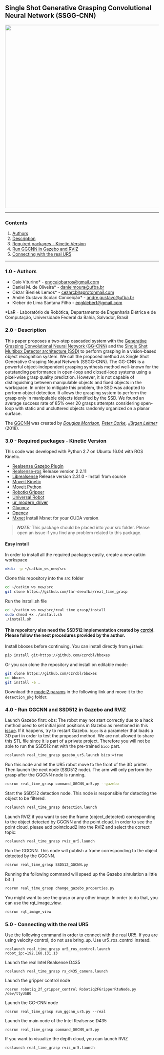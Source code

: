 
## Single Shot Generative Grasping Convolutional Neural Network (SSGG-CNN)

<p align="center">
<a href="https://www.youtube.com/watch?v=_uEvq0K7n-Q" target="_blank">
<img src="https://user-images.githubusercontent.com/28100951/80933477-49bfad80-8d9a-11ea-888c-16b51b39562e.png" width="600">
</p>
</a>

------------

<a id="top"></a>
### Contents
1. [Authors](#1.0)
2. [Description](#2.0)
3. [Required packages - Kinetic Version](#3.0)
4. [Run GGCNN in Gazebo and RVIZ](#4.0)
5. [Connecting with the real UR5](#5.0)

------------
<a name="1.0"></a>
### 1.0 - Authors

- Caio Viturino* - engcaiobarros@gmail.com
- Daniel M. de Oliveira* - danielmoura@ufba.br
- Cézar Bieniek Lemos* - cezarcbl@protonmail.com
- André Gustavo Scolari Conceição* - andre.gustavo@ufba.br
- Kleber de Lima Santana Filho - engkleberf@gmail.com

*LaR - Laboratório de Robótica, Departamento de Engenharia Elétrica e de Computação, Universidade Federal da Bahia, Salvador, Brasil

<a name="2.0"></a>
### 2.0 - Description

This paper proposes a two-step cascaded system with the [Generative Grasping Convolutional Neural Network (GG-CNN)](https://github.com/dougsm/ggcnn_kinova_grasping) and the [Single Shot Multibox Detector architecture (SSD)](https://github.com/czrcbl/train_detection) to perform grasping in a vision-based object recognition system. We call the proposed method as Single Shot Generative Grasping Neural Network (SSGG-CNN). The GG-CNN is a powerful object-independent grasping synthesis method well-known for the outstanding performance in open-loop and closed-loop systems using a pixel-wise grasp quality prediction. However, it is not capable of distinguishing between manipulable objects and fixed objects in the workspace. In order to mitigate this problem, the SSD was adopted to perform object detection. It allows the grasping system to perform the grasp only in manipulable objects identified by the SSD. We found an average success rate of 85% over 20 grasps attempts considering open-loop with static and uncluttered objects randomly organized on a planar surface. 

The [GGCNN](https://github.com/dougsm/ggcnn_kinova_grasping) was created by *[Douglas Morrison](http://dougsm.com), [Peter Corke](http://petercorke.com), [Jürgen Leitner](http://juxi.net)* (2018).

<a name="3.0"></a>
### 3.0 - Required packages - Kinetic Version

This code was developed with Python 2.7 on Ubuntu 16.04 with ROS Kinetic.

- [Realsense Gazebo Plugin](https://github.com/pal-robotics/realsense_gazebo_plugin)
- [Realsense-ros](https://github.com/IntelRealSense/realsense-ros) Release version 2.2.11
- [Librealsense](https://github.com/IntelRealSense/librealsense) Release version 2.31.0 - Install from source
- [Moveit Kinetic](https://moveit.ros.org/install/)
- [Moveit Python](https://github.com/mikeferguson/moveit_python)
- [Robotiq Gripper](https://github.com/crigroup/robotiq)
- [Universal Robot](https://github.com/ros-industrial/universal_robot)
- [ur_modern_driver](https://github.com/ros-industrial/ur_modern_driver)
- [Gluoncv](https://github.com/dmlc/gluon-cv)
- [Opencv](https://github.com/opencv/opencv)
- [Mxnet](https://mxnet.apache.org/) Install Mxnet for your CUDA version.

> **_NOTE:_**  This package should be placed into your src folder. Please open an issue if you find any problem related to this package.

#### Easy install

In order to install all the required packages easily, create a new catkin workspace
```bash
mkdir -p ~/catkin_ws_new/src
```

Clone this repository into the src folder
```bash
cd ~/catkin_ws_new/src
git clone https://github.com/lar-deeufba/real_time_grasp
```

Run the install.sh file
```bash
cd ~/catkin_ws_new/src/real_time_grasp/install
sudo chmod +x ./install.sh
./install.sh
```

#### This repository also need the SSD512 implementation created by [czrcbl](https://github.com/czrcbl). Please follow the next procedures provided by the author.

Install bboxes before continuing. You can install directly from `github`:
```bash
pip install git+https://github.com/czrcbl/bboxes
```

Or you can clone the repository and install on editable mode:
```bash
git clone https://github.com/czrcbl/bboxes
cd bboxes
git install -e .
```

Download the [model2.params](https://drive.google.com/file/d/1NamkTraRxDBBKDzN5p5D1lCBShqOHp36/view?usp=sharing) in the following link and move it to the `detection_pkg` folder.

<a name="4.0"></a>
### 4.0 - Run GGCNN and SSD512 in Gazebo and RVIZ

Launch Gazebo first:
obs: The robot may not start correctly due to a hack method used to set initial joint positions in Gazebo as mentioned in this [issue](https://github.com/ros-simulation/gazebo_ros_pkgs/issues/93#). If it happens, try to restart Gazebo.
`bico` is a parameter that loads a 3D part in order to test the proposed method. We are not allowed to share this STL file since it is part of a private project. Therefore you will not be able to run the SSD512 net with the pre-trained `bico` part.
```bash
roslaunch real_time_grasp gazebo_ur5.launch bico:=true
```

Run this node and let the UR5 robot move to the front of the 3D printer. Then launch the next node (SSD512 node). 
The arm will only perform the grasp after the GGCNN node is running.
```bash
rosrun real_time_grasp command_GGCNN_ur5.py --gazebo
```

Start the SSD512 detection node. This node is responsible for detecting the object to be filtered.
```bash
roslaunch real_time_grasp detection.launch
```

Launch RVIZ if you want to see the frame (object_detected) corresponding to the object detected by GGCNN and the point cloud.
In order to see the point cloud, please add pointcloud2 into the RVIZ and select the correct topic:
```bash
roslaunch real_time_grasp rviz_ur5.launch
```

Run the GGCNN. This node will publish a frame corresponding to the object detected by the GGCNN.
```bash
rosrun real_time_grasp SSD512_GGCNN.py
```

Running the following command will speed up the Gazebo simulation a little bit :)
```bash
rosrun real_time_grasp change_gazebo_properties.py
```

You might want to see the grasp or any other image. In order to do that, you can use the rqt_image_view.
```bash
rosrun rqt_image_view
```

<a name="5.0"></a>
### 5.0 - Connecting with the real UR5

Use the following command in order to connect with the real UR5.
If you are using velocity control, do not use bring_up. Use ur5_ros_control instead.

```
roslaunch real_time_grasp ur5_ros_control.launch robot_ip:=192.168.131.13
```

Launch the real Intel Realsense D435
```
roslaunch real_time_grasp rs_d435_camera.launch
```

Launch the gripper control node
```
rosrun robotiq_2f_gripper_control Robotiq2FGripperRtuNode.py /dev/ttyUSB0
```

Launch the GG-CNN node
```
rosrun real_time_grasp run_ggcnn_ur5.py --real
```

Launch the main node of the Intel Realsense D435
```
rosrun real_time_grasp command_GGCNN_ur5.py
```

If you want to visualize the depth cloud, you can launch RVIZ
```
roslaunch real_time_grasp rviz_ur5.launch
```
